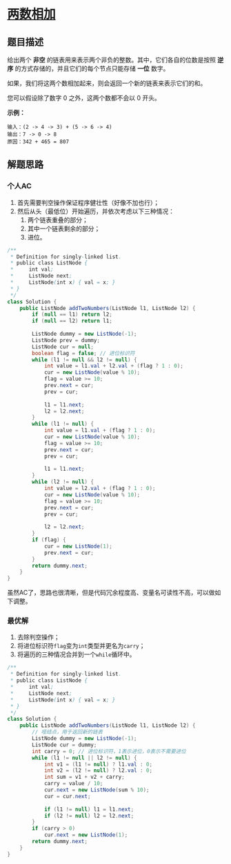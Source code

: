 # [两数相加](https://leetcode-cn.com/problems/add-two-numbers/)

## 题目描述

给出两个 **非空** 的链表用来表示两个非负的整数。其中，它们各自的位数是按照 **逆序** 的方式存储的，并且它们的每个节点只能存储 **一位** 数字。

如果，我们将这两个数相加起来，则会返回一个新的链表来表示它们的和。

您可以假设除了数字 0 之外，这两个数都不会以 0 开头。

**示例：**

```
输入：(2 -> 4 -> 3) + (5 -> 6 -> 4)
输出：7 -> 0 -> 8
原因：342 + 465 = 807
```

## 解题思路

### 个人AC

1. 首先需要判空操作保证程序健壮性（好像不加也行）；
2. 然后从头（最低位）开始遍历，并依次考虑以下三种情况：
   1. 两个链表重叠的部分；
   2. 其中一个链表剩余的部分；
   3. 进位。

```Java
/**
 * Definition for singly-linked list.
 * public class ListNode {
 *     int val;
 *     ListNode next;
 *     ListNode(int x) { val = x; }
 * }
 */
class Solution {
    public ListNode addTwoNumbers(ListNode l1, ListNode l2) {
        if (null == l1) return l2;
        if (null == l2) return l1;
        
        ListNode dummy = new ListNode(-1);
        ListNode prev = dummy;
        ListNode cur = null;
        boolean flag = false; // 进位标识符
        while (l1 != null && l2 != null) {
            int value = l1.val + l2.val + (flag ? 1 : 0);
            cur = new ListNode(value % 10);
            flag = value >= 10;
            prev.next = cur;
            prev = cur;
            
            l1 = l1.next;
            l2 = l2.next;
        }
        while (l1 != null) {
            int value = l1.val + (flag ? 1 : 0);
            cur = new ListNode(value % 10);
            flag = value >= 10;
            prev.next = cur;
            prev = cur;
            
            l1 = l1.next;
        }
        while (l2 != null) {
            int value = l2.val + (flag ? 1 : 0);
            cur = new ListNode(value % 10);
            flag = value >= 10;
            prev.next = cur;
            prev = cur;
            
            l2 = l2.next;
        }
        if (flag) {
            cur = new ListNode(1);
            prev.next = cur;
        }
        return dummy.next;
    }
}
```

虽然AC了，思路也很清晰，但是代码冗余程度高、变量名可读性不高，可以做如下调整。

### 最优解

1. 去除判空操作；
2. 将进位标识符`flag`变为`int`类型并更名为`carry`；
3. 将遍历的三种情况合并到一个`while`循环中。

```Java
/**
 * Definition for singly-linked list.
 * public class ListNode {
 *     int val;
 *     ListNode next;
 *     ListNode(int x) { val = x; }
 * }
 */
class Solution {
    public ListNode addTwoNumbers(ListNode l1, ListNode l2) {
        // 哑结点，用于返回新的链表
        ListNode dummy = new ListNode(-1);
        ListNode cur = dummy;
        int carry = 0; // 进位标识符，1表示进位，0表示不需要进位
        while (l1 != null || l2 != null) {
            int v1 = (l1 != null) ? l1.val : 0;
            int v2 = (l2 != null) ? l2.val : 0;
            int sum = v1 + v2 + carry;
            carry = value / 10;
            cur.next = new ListNode(sum % 10);
            cur = cur.next;
            
            if (l1 != null) l1 = l1.next;
            if (l2 != null) l2 = l2.next;
        }
        if (carry > 0) 
            cur.next = new ListNode(1);
        return dummy.next;
    }
}
```







